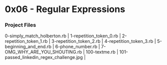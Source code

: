 # 0x06 - Regular Expressions

### Project Files
0-simply_match_holberton.rb |
1-repetition_token_0.rb |
2-repetition_token_1.rb |
3-repetition_token_2.rb |
4-repetition_token_3.rb |
5-beginning_and_end.rb |
6-phone_number.rb |
7-OMG_WHY_ARE_YOU_SHOUTING.rb |
100-textme.rb |
101-passed_linkedin_regex_challenge.jpg |